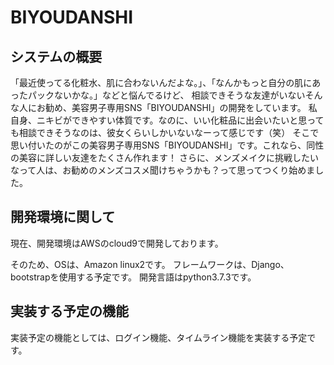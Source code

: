 # BIYOUDANSHI
<h2>システムの概要</h2>
「最近使ってる化粧水、肌に合わないんだよな。」、「なんかもっと自分の肌にあったパックないかな。」などと悩んでるけど、
相談できそうな友達がいないそんな人にお勧め、美容男子専用SNS「BIYOUDANSHI」の開発をしています。
私自身、ニキビができやすい体質です。なのに、いい化粧品に出会いたいと思っても相談できそうなのは、彼女くらいしかいないなーって感じです（笑）
そこで思い付いたのがこの美容男子専用SNS「BIYOUDANSHI」です。これなら、同性の美容に詳しい友達をたくさん作れます！
さらに、メンズメイクに挑戦したいなって人は、お勧めのメンズコスメ聞けちゃうかも？って思ってつくり始めました。

<h2>開発環境に関して</h2>
現在、開発環境はAWSのcloud9で開発しております。
<p>そのため、OSは、Amazon linux2です。
フレームワークは、Django、bootstrapを使用する予定です。
開発言語はpython3.7.3です。
</p>

<h2>実装する予定の機能</h2>
実装予定の機能としては、ログイン機能、タイムライン機能を実装する予定です。
